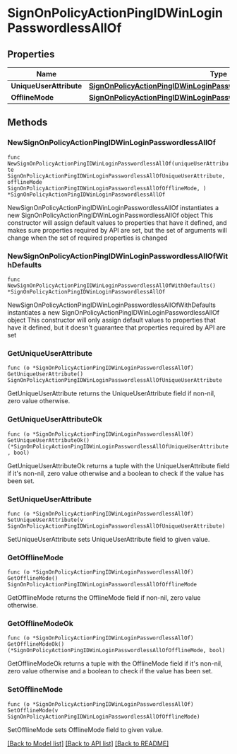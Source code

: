 # SignOnPolicyActionPingIDWinLoginPasswordlessAllOf

## Properties

Name | Type | Description | Notes
------------ | ------------- | ------------- | -------------
**UniqueUserAttribute** | [**SignOnPolicyActionPingIDWinLoginPasswordlessAllOfUniqueUserAttribute**](SignOnPolicyActionPingIDWinLoginPasswordlessAllOfUniqueUserAttribute.md) |  | 
**OfflineMode** | [**SignOnPolicyActionPingIDWinLoginPasswordlessAllOfOfflineMode**](SignOnPolicyActionPingIDWinLoginPasswordlessAllOfOfflineMode.md) |  | 

## Methods

### NewSignOnPolicyActionPingIDWinLoginPasswordlessAllOf

`func NewSignOnPolicyActionPingIDWinLoginPasswordlessAllOf(uniqueUserAttribute SignOnPolicyActionPingIDWinLoginPasswordlessAllOfUniqueUserAttribute, offlineMode SignOnPolicyActionPingIDWinLoginPasswordlessAllOfOfflineMode, ) *SignOnPolicyActionPingIDWinLoginPasswordlessAllOf`

NewSignOnPolicyActionPingIDWinLoginPasswordlessAllOf instantiates a new SignOnPolicyActionPingIDWinLoginPasswordlessAllOf object
This constructor will assign default values to properties that have it defined,
and makes sure properties required by API are set, but the set of arguments
will change when the set of required properties is changed

### NewSignOnPolicyActionPingIDWinLoginPasswordlessAllOfWithDefaults

`func NewSignOnPolicyActionPingIDWinLoginPasswordlessAllOfWithDefaults() *SignOnPolicyActionPingIDWinLoginPasswordlessAllOf`

NewSignOnPolicyActionPingIDWinLoginPasswordlessAllOfWithDefaults instantiates a new SignOnPolicyActionPingIDWinLoginPasswordlessAllOf object
This constructor will only assign default values to properties that have it defined,
but it doesn't guarantee that properties required by API are set

### GetUniqueUserAttribute

`func (o *SignOnPolicyActionPingIDWinLoginPasswordlessAllOf) GetUniqueUserAttribute() SignOnPolicyActionPingIDWinLoginPasswordlessAllOfUniqueUserAttribute`

GetUniqueUserAttribute returns the UniqueUserAttribute field if non-nil, zero value otherwise.

### GetUniqueUserAttributeOk

`func (o *SignOnPolicyActionPingIDWinLoginPasswordlessAllOf) GetUniqueUserAttributeOk() (*SignOnPolicyActionPingIDWinLoginPasswordlessAllOfUniqueUserAttribute, bool)`

GetUniqueUserAttributeOk returns a tuple with the UniqueUserAttribute field if it's non-nil, zero value otherwise
and a boolean to check if the value has been set.

### SetUniqueUserAttribute

`func (o *SignOnPolicyActionPingIDWinLoginPasswordlessAllOf) SetUniqueUserAttribute(v SignOnPolicyActionPingIDWinLoginPasswordlessAllOfUniqueUserAttribute)`

SetUniqueUserAttribute sets UniqueUserAttribute field to given value.


### GetOfflineMode

`func (o *SignOnPolicyActionPingIDWinLoginPasswordlessAllOf) GetOfflineMode() SignOnPolicyActionPingIDWinLoginPasswordlessAllOfOfflineMode`

GetOfflineMode returns the OfflineMode field if non-nil, zero value otherwise.

### GetOfflineModeOk

`func (o *SignOnPolicyActionPingIDWinLoginPasswordlessAllOf) GetOfflineModeOk() (*SignOnPolicyActionPingIDWinLoginPasswordlessAllOfOfflineMode, bool)`

GetOfflineModeOk returns a tuple with the OfflineMode field if it's non-nil, zero value otherwise
and a boolean to check if the value has been set.

### SetOfflineMode

`func (o *SignOnPolicyActionPingIDWinLoginPasswordlessAllOf) SetOfflineMode(v SignOnPolicyActionPingIDWinLoginPasswordlessAllOfOfflineMode)`

SetOfflineMode sets OfflineMode field to given value.



[[Back to Model list]](../README.md#documentation-for-models) [[Back to API list]](../README.md#documentation-for-api-endpoints) [[Back to README]](../README.md)


